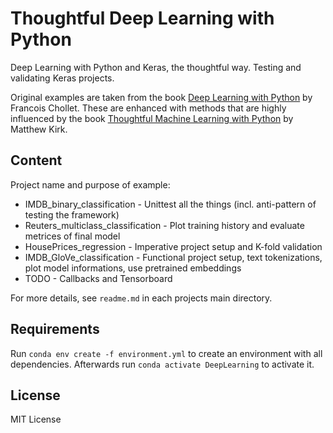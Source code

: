 # Thoughtful Deep Learning with Python
Deep Learning with Python and Keras, the thoughtful way. Testing and validating Keras projects.

Original examples are taken from the book [Deep Learning with Python](https://www.manning.com/books/deep-learning-with-python) by Francois Chollet. These are enhanced with methods that are highly influenced by the book [Thoughtful Machine Learning with Python](http://shop.oreilly.com/product/0636920039082.do) by Matthew Kirk.


## Content
Project name and purpose of example:

* IMDB_binary_classification - Unittest all the things (incl. anti-pattern of testing the framework)
* Reuters_multiclass_classification - Plot training history and evaluate metrices of final model
* HousePrices_regression - Imperative project setup and K-fold validation
* IMDB_GloVe_classification - Functional project setup, text tokenizations, plot model informations, use pretrained embeddings
* TODO - Callbacks and Tensorboard

For more details, see `readme.md` in each projects main directory.


## Requirements
Run `conda env create -f environment.yml` to create an environment with all dependencies. Afterwards run `conda activate DeepLearning` to activate it.


## License
MIT License
